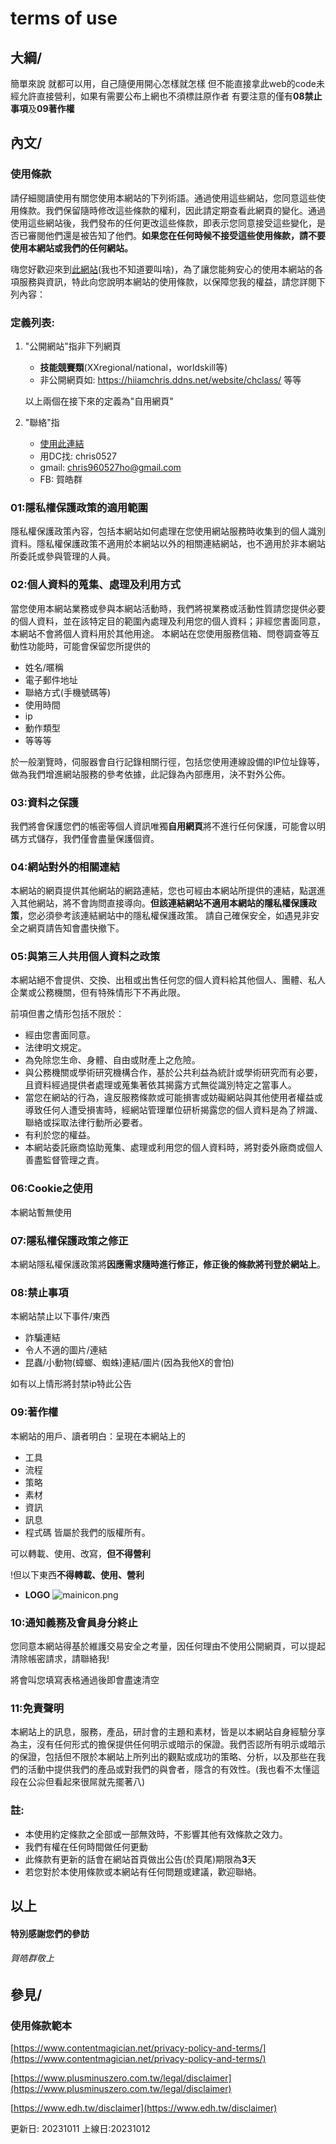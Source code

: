 # terms of use

## 大綱/
簡單來說 就都可以用，自己隨便用開心怎樣就怎樣 但不能直接拿此web的code未經允許直接營利，如果有需要公布上網也不須標註原作者
有要注意的僅有**08禁止事項**及**09著作權**

## 內文/

### 使用條款
請仔細閱讀使用有關您使用本網站的下列術語。通過使用這些網站，您同意這些使用條款。我們保留隨時修改這些條款的權利，因此請定期查看此網頁的變化。通過使用這些網站後，我們發布的任何更改這些條款，即表示您同意接受這些變化，是否已審閱他們還是被告知了他們。**如果您在任何時候不接受這些使用條款，請不要使用本網站或我們的任何網站。**

嗨您好歡迎來到[此網站](https://hiiamchris.ddns.net/)(我也不知道要叫啥)，為了讓您能夠安心的使用本網站的各項服務與資訊，特此向您說明本網站的使用條款，以保障您我的權益，請您詳閱下列內容：

### 定義列表:
1. "公開網站"指非下列網頁
   - **技能競賽類**(XXregional/national，worldskill等)
   - 非公開網頁如: https://hiiamchris.ddns.net/website/chclass/ 等等

    以上兩個在接下來的定義為"自用網頁"

2. "聯絡"指
   - [使用此連結](https://hiiamchris.ddns.net/website/anther/respond)
   - 用DC找: chris0527
   - gmail: chris960527ho@gmail.com
   - FB: 賀皓群

### 01:隱私權保護政策的適用範圍
隱私權保護政策內容，包括本網站如何處理在您使用網站服務時收集到的個人識別資料。隱私權保護政策不適用於本網站以外的相關連結網站，也不適用於非本網站所委託或參與管理的人員。

### 02:個人資料的蒐集、處理及利用方式
當您使用本網站業務或參與本網站活動時，我們將視業務或活動性質請您提供必要的個人資料，並在該特定目的範圍內處理及利用您的個人資料；非經您書面同意，本網站不會將個人資料用於其他用途。
本網站在您使用服務信箱、問卷調查等互動性功能時，可能會保留您所提供的
- 姓名/暱稱
- 電子郵件地址
- 聯絡方式(手機號碼等)
- 使用時間
- ip
- 動作類型
- 等等等

於一般瀏覽時，伺服器會自行記錄相關行徑，包括您使用連線設備的IP位址錄等，做為我們增進網站服務的參考依據，此記錄為內部應用，決不對外公佈。

### 03:資料之保護
我們將會保護您們的帳密等個人資訊唯獨**自用網頁**將不進行任何保護，可能會以明碼方式儲存，我們僅會盡量保護個資。

### 04:網站對外的相關連結
本網站的網頁提供其他網站的網路連結，您也可經由本網站所提供的連結，點選進入其他網站，將不會詢問直接導向。**但該連結網站不適用本網站的隱私權保護政策**，您必須參考該連結網站中的隱私權保護政策。
請自己確保安全，如遇見非安全之網頁請告知會盡快撤下。

### 05:與第三人共用個人資料之政策
本網站絕不會提供、交換、出租或出售任何您的個人資料給其他個人、團體、私人企業或公務機關，但有特殊情形下不再此限。

前項但書之情形包括不限於：
- 經由您書面同意。
- 法律明文規定。
- 為免除您生命、身體、自由或財產上之危險。
- 與公務機關或學術研究機構合作，基於公共利益為統計或學術研究而有必要，且資料經過提供者處理或蒐集著依其揭露方式無從識別特定之當事人。
- 當您在網站的行為，違反服務條款或可能損害或妨礙網站與其他使用者權益或導致任何人遭受損害時，經網站管理單位研析揭露您的個人資料是為了辨識、聯絡或採取法律行動所必要者。
- 有利於您的權益。
- 本網站委託廠商協助蒐集、處理或利用您的個人資料時，將對委外廠商或個人善盡監督管理之責。

### 06:Cookie之使用
本網站暫無使用

### 07:隱私權保護政策之修正
本網站隱私權保護政策將**因應需求隨時進行修正，修正後的條款將刊登於網站上**。

### 08:禁止事項
本網站禁止以下事件/東西

- 詐騙連結
- 令人不適的圖片/連結
- 昆蟲/小動物(蟑螂、蜘蛛)連結/圖片(因為我他X的會怕)

如有以上情形將封禁ip特此公告

### 09:著作權
本網站的用戶、讀者明白：呈現在本網站上的
- 工具
- 流程
- 策略
- 素材
- 資訊
- 訊息
- 程式碼
皆屬於我們的版權所有。

可以轉載、使用、改寫，**但不得營利**

!但以下東西**不得轉載、使用、營利**
- **LOGO**
![mainicon.png](mainicon.png)

### 10:通知義務及會員身分終止
您同意本網站得基於維護交易安全之考量，因任何理由不使用公開網頁，可以提起清除帳密請求，請聯絡我!

將會叫您填寫表格通過後即會盡速清空

### 11:免責聲明
本網站上的訊息，服務，產品，研討會的主題和素材，皆是以本網站自身經驗分享為主，沒有任何形式的擔保提供任何明示或暗示的保證。我們否認所有明示或暗示的保證，包括但不限於本網站上所列出的觀點或成功的策略、分析，以及那些在我們的活動中提供我們的產品或對我們的與會者，隱含的有效性。(我也看不太懂這段在公尛但看起來很屌就先擺著八)

### 註:
- 本使用約定條款之全部或一部無效時，不影響其他有效條款之效力。
- 我們有權在任何時間做任何更動
- 此條款有更新的話會在網站首頁做出公告(於頁尾)期限為**3**天
- 若您對於本使用條款或本網站有任何問題或建議，歡迎聯絡。

## 以上
#### 特別感謝您們的參訪
###### 賀皓群敬上

## 參見/
### 使用條款範本
[https://www.contentmagician.net/privacy-policy-and-terms/](https://www.contentmagician.net/privacy-policy-and-terms/)

[https://www.plusminuszero.com.tw/legal/disclaimer](https://www.plusminuszero.com.tw/legal/disclaimer)

[https://www.edh.tw/disclaimer](https://www.edh.tw/disclaimer)

更新日: 20231011 上線日:20231012